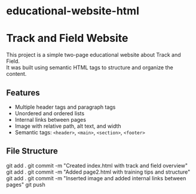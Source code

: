 # educational-website-html
# Track and Field Website

This project is a simple two-page educational website about Track and Field.  
It was built using semantic HTML tags to structure and organize the content.  

## Features
- Multiple header tags and paragraph tags
- Unordered and ordered lists
- Internal links between pages
- Image with relative path, alt text, and width
- Semantic tags: `<header>`, `<main>`, `<section>`, `<footer>`

## File Structure
git add .
git commit -m "Created index.html with track and field overview"
git add .
git commit -m "Added page2.html with training tips and structure"
git add .
git commit -m "Inserted image and added internal links between pages"
git push
